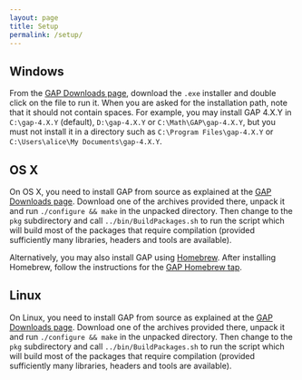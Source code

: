 ```yaml
---
layout: page
title: Setup
permalink: /setup/
---
```


## Windows

From the [GAP Downloads page](http://www.gap-system.org/Releases/),
download the `.exe` installer and double click on the file to run it.
When you are asked for the installation path, note that it should
not contain spaces. For example, you may install GAP 4.X.Y in `C:\gap-4.X.Y`
(default), `D:\gap-4.X.Y` or `C:\Math\GAP\gap-4.X.Y`, but you must not
install it in a directory such as `C:\Program Files\gap-4.X.Y` or
`C:\Users\alice\My Documents\gap-4.X.Y`.

## OS X

On OS X, you need to install GAP from source as explained
at the [GAP Downloads page](http://www.gap-system.org/Releases/).
Download one of the archives provided there, unpack it and run
`./configure && make` in the unpacked directory. Then change to the
`pkg` subdirectory and call `../bin/BuildPackages.sh` to run the
script which will build most of the packages that require compilation
(provided sufficiently many libraries, headers and tools are available).

Alternatively, you may also install GAP using [Homebrew](http://brew.sh/).
After installing Homebrew, follow the instructions for the
[GAP Homebrew tap](https://github.com/gap-system/homebrew-gap).

## Linux

On Linux, you need to install GAP from source as explained at the
[GAP Downloads page](http://www.gap-system.org/Releases/).
Download one of the archives provided there, unpack it and run
`./configure && make` in the unpacked directory. Then change to the
`pkg` subdirectory and call `../bin/BuildPackages.sh` to run the
script which will build most of the packages that require compilation
(provided sufficiently many libraries, headers and tools are available).
